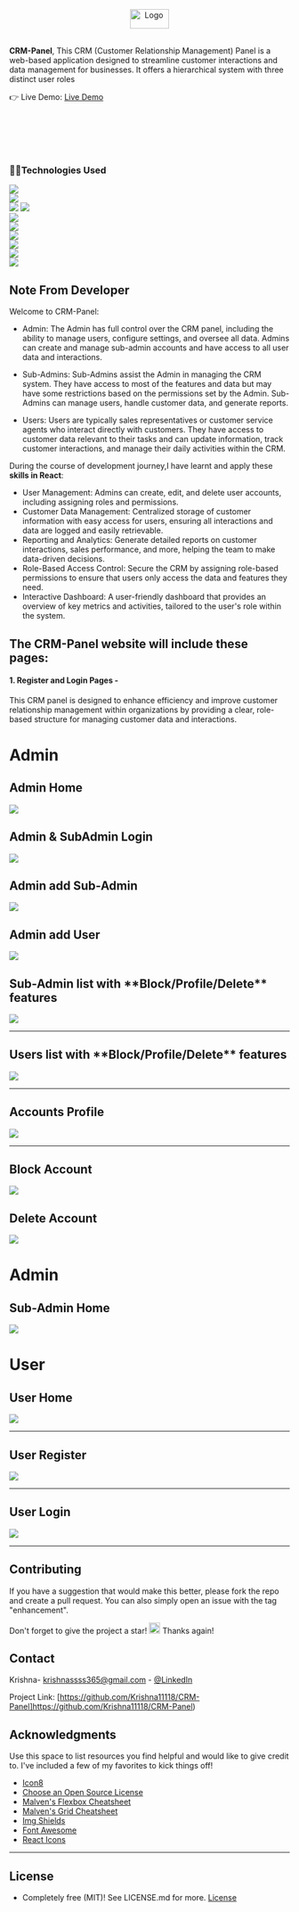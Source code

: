 
<div align="center">
  <a href="https://github.com/othneildrew/Best-README-Template">
    <img src="https://github.com/Krishna11118/CRM-Panel/blob/main/example/logo.svg" alt="Logo" width="70px" height="35px">
  </a>
</div>
<br />



**CRM-Panel**, This CRM (Customer Relationship Management) Panel is a web-based application designed to streamline customer interactions and data management for businesses. It offers a hierarchical system with three distinct user roles
<br>
<div align="start" style="margin-bottom: 50px;">
    👉 Live Demo: <a href='https://crm-admin-main.vercel.app/'>Live Demo</a>
</div>
<br>

<br>

<div >
<h3>👨‍💻Technologies Used</h3>
<img src="https://img.shields.io/badge/React-20232A?style=for-the-badge&logo=react&logoColor=61DAFB" /> </br>
<img src="https://img.shields.io/badge/Node.js-339933?style=for-the-badge&logo=node.js&logoColor=white" /> </br>
<img src="https://img.shields.io/badge/mongodb-8BBE3C?style=for-the-badge&logo=mongodb&logoColor=white" />
<img src="https://img.shields.io/badge/React_Router-CA4245?style=for-the-badge&logo=react-router&logoColor=white" /> </br>
<img src="https://img.shields.io/badge/Material%20UI-007FFF?style=for-the-badge&logo=mui&logoColor=white" /> </br>
<img src="https://img.shields.io/badge/restapi-20442A?style=for-the-badge&logo=restapi&logoColor=61DAFB" /> </br>
<img src="https://img.shields.io/badge/HTML5-E34F26?style=for-the-badge&logo=html5&logoColor=white" /> </br>
<img src="https://img.shields.io/badge/CSS3-1572B6?style=for-the-badge&logo=css3&logoColor=white" /> </br>
<img src="https://img.shields.io/badge/tailwind-8BBE3C?style=for-the-badge&logo=tailwind&logoColor=white" /> </br>
<img src="https://img.shields.io/badge/express-8BBE3C?style=for-the-badge&logo=express&logoColor=white" /> </br>



</div>

## Note From Developer

Welcome to CRM-Panel:

* Admin: The Admin has full control over the CRM panel, including the ability to manage users, configure settings, and oversee all data. Admins can create and manage sub-admin accounts and have access to all user data and interactions.

* Sub-Admins: Sub-Admins assist the Admin in managing the CRM system. They have access to most of the features and data but may have some restrictions based on the permissions set by the Admin. Sub-Admins can manage users, handle customer data, and generate reports.

* Users: Users are typically sales representatives or customer service agents who interact directly with customers. They have access to customer data relevant to their tasks and can update information, track customer interactions, and manage their daily activities within the CRM.

During the course of development journey,I have learnt and apply these **skills in React**:

* User Management: Admins can create, edit, and delete user accounts, including assigning roles and permissions.
* Customer Data Management: Centralized storage of customer information with easy access for users, ensuring all interactions and data are logged and easily retrievable.
* Reporting and Analytics: Generate detailed reports on customer interactions, sales performance, and more, helping the team to make data-driven decisions.
* Role-Based Access Control: Secure the CRM by assigning role-based permissions to ensure that users only access the data and features they need.
* Interactive Dashboard: A user-friendly dashboard that provides an overview of key metrics and activities, tailored to the user's role within the system.

## The CRM-Panel website will include these pages:

#### 1. Register and Login Pages - 
This CRM panel is designed to enhance efficiency and improve customer relationship management within organizations by providing a clear, role-based structure for managing customer data and interactions.

# Admin

<h2>Admin Home</h2>
<img src="https://github.com/Krishna11118/CRM-Panel/blob/main/example/adminHome.png"  />

<h2>Admin & SubAdmin Login</h2>
<img src="https://github.com/Krishna11118/CRM-Panel/blob/main/example/admin%26SubAdminLogin.png"  />

<h2>Admin add Sub-Admin</h2>
<img src="https://github.com/Krishna11118/CRM-Panel/blob/main/example/addSubAdmin.png"  />

<h2>Admin add User</h2>
<img src="https://github.com/Krishna11118/CRM-Panel/blob/main/example/adminAddUser.png"  />

<h2>Sub-Admin list with **Block/Profile/Delete** features</h2>
<img src="<h2>Accounts Profile</h2>
<img src="https://github.com/Krishna11118/CRM-Panel/blob/main/example/profileDetails.png" />
<hr>

<h2>Users list with **Block/Profile/Delete** features</h2>
<img src="https://github.com/Krishna11118/CRM-Panel/blob/main/example/users.png"  />
<hr>

<h2>Accounts Profile</h2>
<img src="https://github.com/Krishna11118/CRM-Panel/blob/main/example/profileDetails.png"  />
<hr>

<h2>Block Account</h2>
<img src="https://github.com/Krishna11118/CRM-Panel/blob/main/example/block.png"  />

<h2>Delete Account</h2>
<img src="https://github.com/Krishna11118/CRM-Panel/blob/main/example/delete.png"  />

# Admin
<h2>Sub-Admin Home</h2>
<img src="https://github.com/Krishna11118/CRM-Panel/blob/main/example/subAdminHome.png"  />

# User
<h2>User Home</h2>
<img src="https://github.com/Krishna11118/CRM-Panel/blob/main/example/userHome.png"  />
<hr>

<h2>User Register</h2>
<img src="https://github.com/Krishna11118/CRM-Panel/blob/main/example/userReg.png"  />
<hr>

<h2>User Login</h2>
<img src="https://github.com/Krishna11118/CRM-Panel/blob/main/example/userlogin.png"  />
<hr>

<!-- CONTRIBUTING -->
## Contributing

If you have a suggestion that would make this better, please fork the repo and create a pull request. You can also simply open an issue with the tag "enhancement".

Don't forget to give the project a star! <img src="https://res.cloudinary.com/dvjnxuxxj/image/upload/v1687024365/Readme_Trekki/Readme2/43154-removebg-preview_gellpu.png" width="20" height="20"> Thanks again!

<!-- CONTACT -->
## Contact

Krishna- krishnassss365@gmail.com - [@LinkedIn](https://www.linkedin.com/in/krishna365/)

Project Link: [https://github.com/Krishna11118/CRM-Panel]https://github.com/Krishna11118/CRM-Panel)



<!-- ACKNOWLEDGMENTS -->  
## Acknowledgments

Use this space to list resources you find helpful and would like to give credit to. I've included a few of my favorites to kick things off!

* [Icon8 ](https://icons8.com/)
* [Choose an Open Source License](https://choosealicense.com)
* [Malven's Flexbox Cheatsheet](https://flexbox.malven.co/)
* [Malven's Grid Cheatsheet](https://grid.malven.co/)
* [Img Shields](https://shields.io)
* [Font Awesome](https://fontawesome.com)
* [React Icons](https://react-icons.github.io/react-icons/search)

<hr>

<!-- <LICENSE> -->
## License

* Completely free (MIT)! See LICENSE.md for more. [License ](https://github.com/Krishna11118/Trekki/blob/master/LICENSE)









